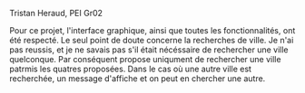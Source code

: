 Tristan Heraud, PEI Gr02

Pour ce projet, l'interface graphique, ainsi que toutes les fonctionnalités, ont été respecté. Le seul point de doute concerne la recherches de ville. Je n'ai pas reussis, et je ne savais pas s'il était nécéssaire de rechercher une ville quelconque. Par conséquent propose uniqument de rechercher une ville patrmis les quatres proposées. Dans le cas où une autre ville est recherchée, un message d'affiche et on peut en chercher une autre.
